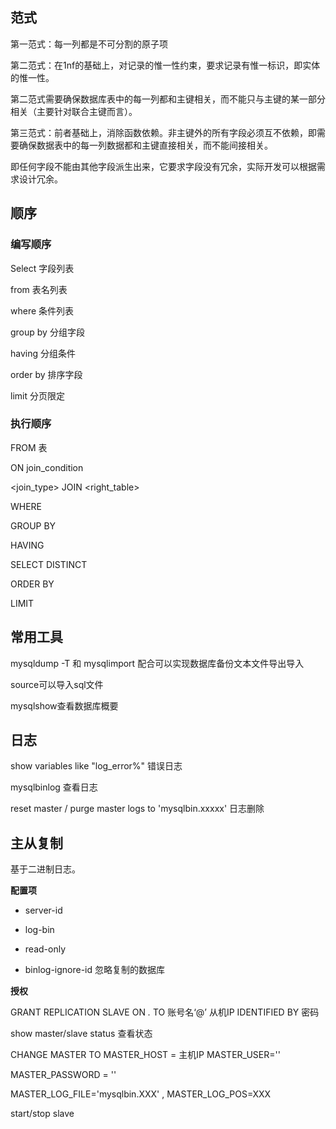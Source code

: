 ## 范式

第一范式：每一列都是不可分割的原子项

第二范式：在1nf的基础上，对记录的惟一性约束，要求记录有惟一标识，即实体的惟一性。

第二范式需要确保数据库表中的每一列都和主键相关，而不能只与主键的某一部分相关（主要针对联合主键而言）。

第三范式：前者基础上，消除函数依赖。非主键外的所有字段必须互不依赖，即需要确保数据表中的每一列数据都和主键直接相关，而不能间接相关。

即任何字段不能由其他字段派生出来，它要求字段没有冗余，实际开发可以根据需求设计冗余。

## 顺序

### 编写顺序

Select 字段列表 

from 表名列表 

where 条件列表 

group by 分组字段

 having 分组条件 

order by 排序字段 

limit 分页限定 

### 执行顺序

FROM 表 

ON  join_condition

 <join_type> JOIN <right_table> 

WHERE  

GROUP BY

HAVING

SELECT DISTINCT 

ORDER BY

LIMIT 

## 常用工具

mysqldump -T 和 mysqlimport 配合可以实现数据库备份文本文件导出导入

source可以导入sql文件

mysqlshow查看数据库概要

## 日志

show variables like "log_error%" 错误日志

mysqlbinlog 查看日志

reset master / purge master  logs to 'mysqlbin.xxxxx'  日志删除

## 主从复制

基于二进制日志。

**配置项**

- server-id

- log-bin

- read-only
- binlog-ignore-id 忽略复制的数据库

**授权**

GRANT REPLICATION SLAVE ON *.* TO 账号名‘@’ 从机IP IDENTIFIED BY 密码

show master/slave status 查看状态

CHANGE MASTER TO MASTER_HOST = 主机IP MASTER_USER=''

MASTER_PASSWORD = ''

MASTER_LOG_FILE='mysqlbin.XXX' , MASTER_LOG_POS=XXX

start/stop slave
